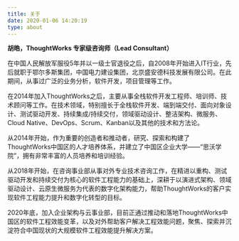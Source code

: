 ```yaml
---
title: 关于
date: 2020-01-06 14:20:19
type: about
---
```


**胡皓，ThoughtWorks 专家级咨询师（Lead Consultant）**

在中国人民解放军服役5年并以一级士官退役之后，自2008年开始进入IT行业，先后就职于鄂尔多斯集团，中国电力建设集团，北京盛安德科技发展有限公司。在此期间，从事过广泛的业务分析，软件开发，项目管理等工作。

在2014年加入ThoughtWorks之后，主要从事全栈软件开发工程师、培训师、技术顾问等工作。在技术领域，特别擅长于全栈软件开发、端到端交付、面向对象设计、测试驱动开发、持续集成/持续交付，领域驱动设计、整洁架构、微服务、Cloud Native、DevOps、Scrum、Kanban以及其他的技术和方法论。

从2014年开始，作为重要的创造者和推动者，研究、探索和构建了ThoughtWorks中国区的人才培养体系，并建立了中国区企业大学——“思沃学院”，拥有非常丰富的人员培养和培训经验。

从2018年开始，在咨询事业部从事对外专业技术咨询工作，在精进以重构、测试驱动开发和持续交付为核心的软件工程能力的基础上，深耕于以演进式架构、领域驱动设计、云原生微服务为代表的数字化架构能力，帮助ThoughtWorks的客户实现软件工程能力提升和数字化转型的目标。

2020年底，加入企业架构与云事业部，目前正通过推动和落地ThoughtWorks中国区的软件工程效能变革，以及对外帮助客户解决工程效能问题，聚焦、探索并沉淀符合中国现状的大规模软件工程效能提升解决方案。
